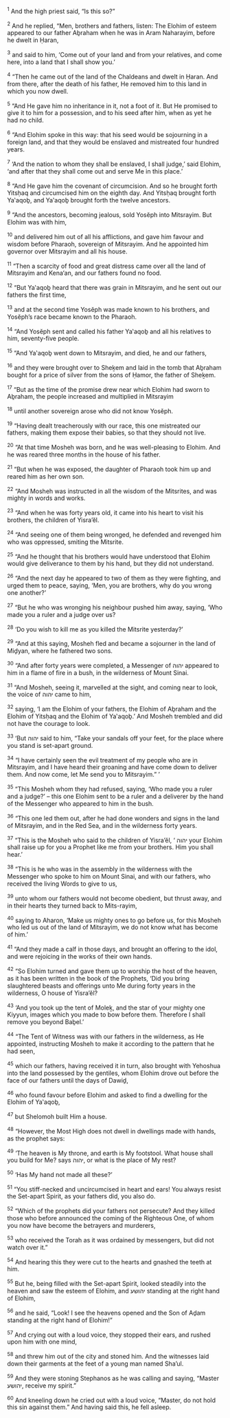 <sup>1</sup> And the high priest said, “Is this so?”

<sup>2</sup> And he replied, “Men, brothers and fathers, listen: The Elohim of esteem appeared to our father Aḇraham when he was in Aram Naharayim, before he dwelt in Ḥaran,

<sup>3</sup> and said to him, ‘Come out of your land and from your relatives, and come here, into a land that I shall show you.’

<sup>4</sup> “Then he came out of the land of the Chaldeans and dwelt in Ḥaran. And from there, after the death of his father, He removed him to this land in which you now dwell.

<sup>5</sup> “And He gave him no inheritance in it, not a foot of it. But He promised to give it to him for a possession, and to his seed after him, when as yet he had no child.

<sup>6</sup> “And Elohim spoke in this way: that his seed would be sojourning in a foreign land, and that they would be enslaved and mistreated four hundred years.

<sup>7</sup> ‘And the nation to whom they shall be enslaved, I shall judge,’ said Elohim, ‘and after that they shall come out and serve Me in this place.’

<sup>8</sup> “And He gave him the covenant of circumcision. And so he brought forth Yitsḥaq and circumcised him on the eighth day. And Yitsḥaq brought forth Ya‛aqoḇ, and Ya‛aqoḇ brought forth the twelve ancestors.

<sup>9</sup> “And the ancestors, becoming jealous, sold Yosĕph into Mitsrayim. But Elohim was with him,

<sup>10</sup> and delivered him out of all his afflictions, and gave him favour and wisdom before Pharaoh, sovereign of Mitsrayim. And he appointed him governor over Mitsrayim and all his house.

<sup>11</sup> “Then a scarcity of food and great distress came over all the land of Mitsrayim and Kena‘an, and our fathers found no food.

<sup>12</sup> “But Ya‛aqoḇ heard that there was grain in Mitsrayim, and he sent out our fathers the first time,

<sup>13</sup> and at the second time Yosĕph was made known to his brothers, and Yosĕph’s race became known to the Pharaoh.

<sup>14</sup> “And Yosĕph sent and called his father Ya‛aqoḇ and all his relatives to him, seventy-five people.

<sup>15</sup> “And Ya‛aqoḇ went down to Mitsrayim, and died, he and our fathers,

<sup>16</sup> and they were brought over to Sheḵem and laid in the tomb that Aḇraham bought for a price of silver from the sons of Ḥamor, the father of Sheḵem.

<sup>17</sup> “But as the time of the promise drew near which Elohim had sworn to Aḇraham, the people increased and multiplied in Mitsrayim

<sup>18</sup> until another sovereign arose who did not know Yosĕph.

<sup>19</sup> “Having dealt treacherously with our race, this one mistreated our fathers, making them expose their babies, so that they should not live.

<sup>20</sup> “At that time Mosheh was born, and he was well-pleasing to Elohim. And he was reared three months in the house of his father.

<sup>21</sup> “But when he was exposed, the daughter of Pharaoh took him up and reared him as her own son.

<sup>22</sup> “And Mosheh was instructed in all the wisdom of the Mitsrites, and was mighty in words and works.

<sup>23</sup> “And when he was forty years old, it came into his heart to visit his brothers, the children of Yisra’ĕl.

<sup>24</sup> “And seeing one of them being wronged, he defended and revenged him who was oppressed, smiting the Mitsrite.

<sup>25</sup> “And he thought that his brothers would have understood that Elohim would give deliverance to them by his hand, but they did not understand.

<sup>26</sup> “And the next day he appeared to two of them as they were fighting, and urged them to peace, saying, ‘Men, you are brothers, why do you wrong one another?’

<sup>27</sup> “But he who was wronging his neighbour pushed him away, saying, ‘Who made you a ruler and a judge over us?

<sup>28</sup> ‘Do you wish to kill me as you killed the Mitsrite yesterday?’

<sup>29</sup> “And at this saying, Mosheh fled and became a sojourner in the land of Miḏyan, where he fathered two sons.

<sup>30</sup> “And after forty years were completed, a Messenger of יהוה appeared to him in a flame of fire in a bush, in the wilderness of Mount Sinai.

<sup>31</sup> “And Mosheh, seeing it, marvelled at the sight, and coming near to look, the voice of יהוה came to him,

<sup>32</sup> saying, ‘I am the Elohim of your fathers, the Elohim of Aḇraham and the Elohim of Yitsḥaq and the Elohim of Ya‛aqoḇ.’ And Mosheh trembled and did not have the courage to look.

<sup>33</sup> ‘But יהוה said to him, “Take your sandals off your feet, for the place where you stand is set-apart ground.

<sup>34</sup> “I have certainly seen the evil treatment of my people who are in Mitsrayim, and I have heard their groaning and have come down to deliver them. And now come, let Me send you to Mitsrayim.” ’

<sup>35</sup> “This Mosheh whom they had refused, saying, ‘Who made you a ruler and a judge?’ – this one Elohim sent to be a ruler and a deliverer by the hand of the Messenger who appeared to him in the bush.

<sup>36</sup> “This one led them out, after he had done wonders and signs in the land of Mitsrayim, and in the Red Sea, and in the wilderness forty years.

<sup>37</sup> “This is the Mosheh who said to the children of Yisra’ĕl, ‘ יהוה your Elohim shall raise up for you a Prophet like me from your brothers. Him you shall hear.’

<sup>38</sup> “This is he who was in the assembly in the wilderness with the Messenger who spoke to him on Mount Sinai, and with our fathers, who received the living Words to give to us,

<sup>39</sup> unto whom our fathers would not become obedient, but thrust away, and in their hearts they turned back to Mits-rayim,

<sup>40</sup> saying to Aharon, ‘Make us mighty ones to go before us, for this Mosheh who led us out of the land of Mitsrayim, we do not know what has become of him.’

<sup>41</sup> “And they made a calf in those days, and brought an offering to the idol, and were rejoicing in the works of their own hands.

<sup>42</sup> “So Elohim turned and gave them up to worship the host of the heaven, as it has been written in the book of the Prophets, ‘Did you bring slaughtered beasts and offerings unto Me during forty years in the wilderness, O house of Yisra’ĕl?

<sup>43</sup> ‘And you took up the tent of Moleḵ, and the star of your mighty one Kiyyun, images which you made to bow before them. Therefore I shall remove you beyond Baḇel.’

<sup>44</sup> “The Tent of Witness was with our fathers in the wilderness, as He appointed, instructing Mosheh to make it according to the pattern that he had seen,

<sup>45</sup> which our fathers, having received it in turn, also brought with Yehoshua into the land possessed by the gentiles, whom Elohim drove out before the face of our fathers until the days of Dawiḏ,

<sup>46</sup> who found favour before Elohim and asked to find a dwelling for the Elohim of Ya‛aqoḇ,

<sup>47</sup> but Shelomoh built Him a house.

<sup>48</sup> “However, the Most High does not dwell in dwellings made with hands, as the prophet says:

<sup>49</sup> ‘The heaven is My throne, and earth is My footstool. What house shall you build for Me? says יהוה, or what is the place of My rest?

<sup>50</sup> ‘Has My hand not made all these?’

<sup>51</sup> “You stiff-necked and uncircumcised in heart and ears! You always resist the Set-apart Spirit, as your fathers did, you also do.

<sup>52</sup> “Which of the prophets did your fathers not persecute? And they killed those who before announced the coming of the Righteous One, of whom you now have become the betrayers and murderers,

<sup>53</sup> who received the Torah as it was ordained by messengers, but did not watch over it.”

<sup>54</sup> And hearing this they were cut to the hearts and gnashed the teeth at him.

<sup>55</sup> But he, being filled with the Set-apart Spirit, looked steadily into the heaven and saw the esteem of Elohim, and יהושע standing at the right hand of Elohim,

<sup>56</sup> and he said, “Look! I see the heavens opened and the Son of Aḏam standing at the right hand of Elohim!”

<sup>57</sup> And crying out with a loud voice, they stopped their ears, and rushed upon him with one mind,

<sup>58</sup> and threw him out of the city and stoned him. And the witnesses laid down their garments at the feet of a young man named Sha’ul.

<sup>59</sup> And they were stoning Stephanos as he was calling and saying, “Master יהושע, receive my spirit.”

<sup>60</sup> And kneeling down he cried out with a loud voice, “Master, do not hold this sin against them.” And having said this, he fell asleep.


